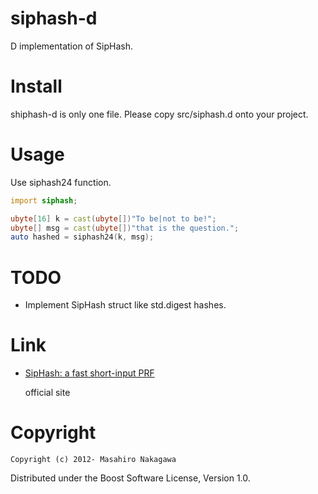 # siphash-d

D implementation of SipHash.

# Install

shiphash-d is only one file. Please copy src/siphash.d onto your project. 

# Usage

Use siphash24 function.

```d
import siphash;

ubyte[16] k = cast(ubyte[])"To be|not to be!";
ubyte[] msg = cast(ubyte[])"that is the question.";
auto hashed = siphash24(k, msg);
```

# TODO

* Implement SipHash struct like std.digest hashes.

# Link

* [SipHash: a fast short-input PRF](https://www.131002.net/siphash/)

  official site

# Copyright

    Copyright (c) 2012- Masahiro Nakagawa

Distributed under the Boost Software License, Version 1.0.
